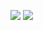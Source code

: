 ![](https://raw.githubusercontent.com/vortene/github-stats/master/generated/overview.svg#gh-dark-mode-only)
![](https://raw.githubusercontent.com/vortene/github-stats/master/generated/languages.svg#gh-dark-mode-only)
